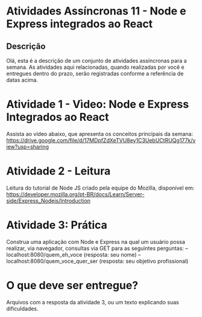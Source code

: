 # **Atividades Assíncronas 11 - Node e Express integrados ao React**

## **Descrição**
Olá, esta é a descrição de um conjunto de atividades assíncronas para a semana.  As atividades aqui relacionadas, quando realizadas por você e entregues dentro do prazo, serão registradas conforme a referência de datas acima. 

# **Atividade 1 - Vìdeo: Node e Express Integrados ao React**
Assista ao vídeo abaixo, que apresenta os conceitos principais da semana:
https://drive.google.com/file/d/17MDpfZdXeTVU8ey1C3UebUCtRUQg177k/view?usp=sharing

# **Atividade 2 - Leitura**
Leitura do tutorial de Node JS criado pela equipe do Mozilla, disponível em:
https://developer.mozilla.org/pt-BR/docs/Learn/Server-side/Express_Nodejs/Introduction

# **Atividade 3:  Prática**  
Construa uma aplicação com Node e Express na qual um usuário possa realizar, via navegador, consultas via GET para as seguintes perguntas:
–localhost:8080/quem_eh_voce     (resposta: seu nome)
–localhost:8080/quem_voce_quer_ser     (resposta: seu objetivo profissional)


# **O que deve ser entregue?**
Arquivos com a resposta da atividade 3, ou um texto explicando suas dificuldades.